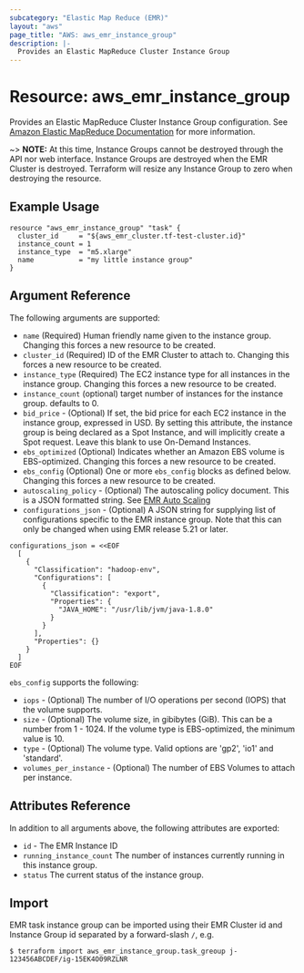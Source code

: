 ```yaml
---
subcategory: "Elastic Map Reduce (EMR)"
layout: "aws"
page_title: "AWS: aws_emr_instance_group"
description: |-
  Provides an Elastic MapReduce Cluster Instance Group
---
```


# Resource: aws_emr_instance_group

Provides an Elastic MapReduce Cluster Instance Group configuration.
See [Amazon Elastic MapReduce Documentation](https://aws.amazon.com/documentation/emr/) for more information.

~> **NOTE:** At this time, Instance Groups cannot be destroyed through the API nor
web interface. Instance Groups are destroyed when the EMR Cluster is destroyed.
Terraform will resize any Instance Group to zero when destroying the resource.

## Example Usage

```hcl
resource "aws_emr_instance_group" "task" {
  cluster_id     = "${aws_emr_cluster.tf-test-cluster.id}"
  instance_count = 1
  instance_type  = "m5.xlarge"
  name           = "my little instance group"
}
```

## Argument Reference

The following arguments are supported:

* `name` (Required) Human friendly name given to the instance group. Changing this forces a new resource to be created.
* `cluster_id` (Required) ID of the EMR Cluster to attach to. Changing this forces a new resource to be created.
* `instance_type` (Required) The EC2 instance type for all instances in the instance group. Changing this forces a new resource to be created.
* `instance_count` (optional) target number of instances for the instance group. defaults to 0.
* `bid_price` - (Optional) If set, the bid price for each EC2 instance in the instance group, expressed in USD. By setting this attribute, the instance group is being declared as a Spot Instance, and will implicitly create a Spot request. Leave this blank to use On-Demand Instances.
* `ebs_optimized` (Optional) Indicates whether an Amazon EBS volume is EBS-optimized. Changing this forces a new resource to be created.
* `ebs_config` (Optional) One or more `ebs_config` blocks as defined below. Changing this forces a new resource to be created.
* `autoscaling_policy` - (Optional) The autoscaling policy document. This is a JSON formatted string. See [EMR Auto Scaling](https://docs.aws.amazon.com/emr/latest/ManagementGuide/emr-automatic-scaling.html)
* `configurations_json` - (Optional) A JSON string for supplying list of configurations specific to the EMR instance group. Note that this can only be changed when using EMR release 5.21 or later.

```hcl
configurations_json = <<EOF
  [
    {
      "Classification": "hadoop-env",
      "Configurations": [
        {
          "Classification": "export",
          "Properties": {
            "JAVA_HOME": "/usr/lib/jvm/java-1.8.0"
          }
        }
      ],
      "Properties": {}
    }
  ]
EOF
```

`ebs_config` supports the following:

* `iops` - (Optional) The number of I/O operations per second (IOPS) that the volume supports.
* `size` - (Optional) The volume size, in gibibytes (GiB). This can be a number from 1 - 1024. If the volume type is EBS-optimized, the minimum value is 10.
* `type` - (Optional) The volume type. Valid options are 'gp2', 'io1' and 'standard'.
* `volumes_per_instance` - (Optional) The number of EBS Volumes to attach per instance.

## Attributes Reference

In addition to all arguments above, the following attributes are exported:

* `id` - The EMR Instance ID
* `running_instance_count` The number of instances currently running in this instance group.
* `status` The current status of the instance group.

## Import

EMR task instance group can be imported using their EMR Cluster id and Instance Group id separated by a forward-slash `/`, e.g.

```
$ terraform import aws_emr_instance_group.task_greoup j-123456ABCDEF/ig-15EK4O09RZLNR
```
